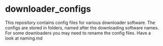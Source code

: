 # downloader_configs
This repository contains config files for various downloader software. The configs are stored in folders, named after the downloading software names.
For some downloaders you may need to rename the config files. Have a look at naming.md
